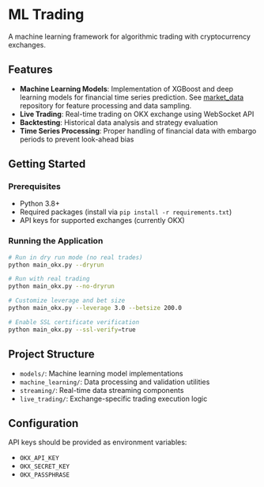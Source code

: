 # ML Trading

A machine learning framework for algorithmic trading with cryptocurrency exchanges.

## Features

- **Machine Learning Models**: Implementation of XGBoost and deep learning models for financial time series prediction. See [market_data](https://github.com/sculd/market_data) repository for feature processing and data sampling.
- **Live Trading**: Real-time trading on OKX exchange using WebSocket API
- **Backtesting**: Historical data analysis and strategy evaluation
- **Time Series Processing**: Proper handling of financial data with embargo periods to prevent look-ahead bias

## Getting Started

### Prerequisites

- Python 3.8+
- Required packages (install via `pip install -r requirements.txt`)
- API keys for supported exchanges (currently OKX)

### Running the Application

```bash
# Run in dry run mode (no real trades)
python main_okx.py --dryrun

# Run with real trading
python main_okx.py --no-dryrun

# Customize leverage and bet size
python main_okx.py --leverage 3.0 --betsize 200.0

# Enable SSL certificate verification
python main_okx.py --ssl-verify=true
```

## Project Structure

- `models/`: Machine learning model implementations
- `machine_learning/`: Data processing and validation utilities
- `streaming/`: Real-time data streaming components
- `live_trading/`: Exchange-specific trading execution logic

## Configuration

API keys should be provided as environment variables:
- `OKX_API_KEY`
- `OKX_SECRET_KEY`
- `OKX_PASSPHRASE`
